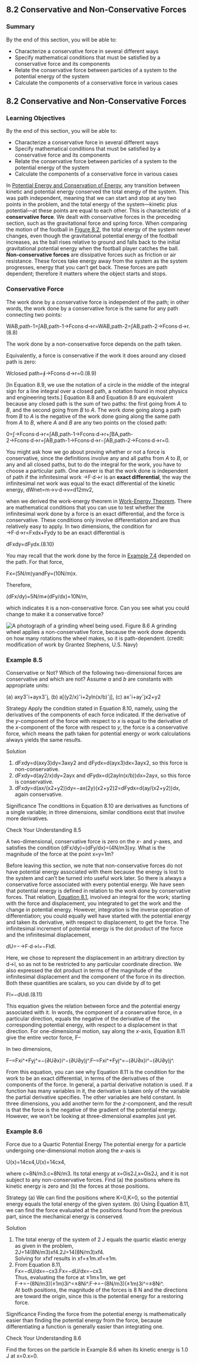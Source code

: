 ##  8.2 Conservative and Non-Conservative Forces 

### Summary

By the end of this section, you will be able to: 

  - Characterize a conservative force in several different ways
  - Specify mathematical conditions that must be satisfied by a conservative force and its components
  - Relate the conservative force between particles of a system to the potential energy of the system
  - Calculate the components of a conservative force in various cases

## 8.2 Conservative and Non-Conservative Forces

### Learning Objectives

By the end of this section, you will be able to: 

  - Characterize a conservative force in several different ways
  - Specify mathematical conditions that must be satisfied by a conservative force and its components
  - Relate the conservative force between particles of a system to the potential energy of the system
  - Calculate the components of a conservative force in various cases

In [Potential Energy and Conservation of Energy][1], any transition between kinetic and potential energy conserved the total energy of the system. This was path independent, meaning that we can start and stop at any two points in the problem, and the total energy of the system—kinetic plus potential—at these points are equal to each other. This is characteristic of a **conservative force**. We dealt with conservative forces in the preceding section, such as the gravitational force and spring force. When comparing the motion of the football in [Figure 8.2][2], the total energy of the system never changes, even though the gravitational potential energy of the football increases, as the ball rises relative to ground and falls back to the initial gravitational potential energy when the football player catches the ball. **Non-conservative forces** are dissipative forces such as friction or air resistance. These forces take energy away from the system as the system progresses, energy that you can’t get back. These forces are path dependent; therefore it matters where the object starts and stops.

### Conservative Force

The work done by a conservative force is independent of the path; in other words, the work done by a conservative force is the same for any path connecting two points:

WAB,path-1=∫AB,path-1→Fcons·d→r=WAB,path-2=∫AB,path-2→Fcons·d→r.(8.8) 

The work done by a non-conservative force depends on the path taken.

Equivalently, a force is conservative if the work it does around any closed path is zero:

Wclosed path=∮→Fcons·d→r=0.(8.9) 

[In Equation 8.9, we use the notation of a circle in the middle of the integral sign for a line integral over a closed path, a notation found in most physics and engineering texts.] Equation 8.8 and Equation 8.9 are equivalent because any closed path is the sum of two paths: the first going from _A_ to _B_, and the second going from _B_ to _A_. The work done going along a path from _B_ to _A_ is the negative of the work done going along the same path from _A_ to _B_, where _A_ and _B_ are any two points on the closed path:

0=∫→Fcons·d→r=∫AB,path-1→Fcons·d→r+∫BA,path-2→Fcons·d→r=∫AB,path-1→Fcons·d→r−∫AB,path-2→Fcons·d→r=0.

You might ask how we go about proving whether or not a force is conservative, since the definitions involve any and all paths from _A_ to _B_, or any and all closed paths, but to do the integral for the work, you have to choose a particular path. One answer is that the work done is independent of path if the infinitesimal work →F·d→r is an **exact differential**, the way the infinitesimal net work was equal to the exact differential of the kinetic energy, dWnet=m→v·d→v=d12mv2,

when we derived the work-energy theorem in [Work-Energy Theorem][3]. There are mathematical conditions that you can use to test whether the infinitesimal work done by a force is an exact differential, and the force is conservative. These conditions only involve differentiation and are thus relatively easy to apply. In two dimensions, the condition for →F·d→r=Fxdx+Fydy to be an exact differential is

dFxdy=dFydx.(8.10) 

You may recall that the work done by the force in [Example 7.4][4] depended on the path. For that force,

Fx=(5N/m)yandFy=(10N/m)x.

Therefore,

(dFx/dy)=5N/m≠(dFy/dx)=10N/m,

which indicates it is a non-conservative force. Can you see what you could change to make it a conservative force?

![A photograph of a grinding wheel being used.][5] Figure 8.6 A grinding wheel applies a non-conservative force, because the work done depends on how many rotations the wheel makes, so it is path-dependent. (credit: modification of work by Grantez Stephens, U.S. Navy)

### Example 8.5 

Conservative or Not? Which of the following two-dimensional forces are conservative and which are not? Assume _a_ and _b_ are constants with appropriate units:

(a) axy3ˆi+ayx3ˆj, (b) a[(y2/x)ˆi+2yln(x/b)ˆj], (c) axˆi+ayˆjx2+y2

Strategy Apply the condition stated in Equation 8.10, namely, using the derivatives of the components of each force indicated. If the derivative of the _y_-component of the force with respect to _x_ is equal to the derivative of the _x_-component of the force with respect to _y_, the force is a conservative force, which means the path taken for potential energy or work calculations always yields the same results.

Solution

  1. dFxdy=d(axy3)dy=3axy2 and dFydx=d(ayx3)dx=3ayx2, so this force is non-conservative.
  2. dFxdy=d(ay2/x)dy=2ayx and dFydx=d(2ayln(x/b))dx=2ayx, so this force is conservative.
  3. dFxdy=d(ax/(x2+y2))dy=−ax(2y)(x2+y2)2=dFydx=d(ay/(x2+y2))dx, again conservative.

Significance The conditions in Equation 8.10 are derivatives as functions of a single variable; in three dimensions, similar conditions exist that involve more derivatives.

Check Your Understanding 8.5 

A two-dimensional, conservative force is zero on the _x_\- and _y_-axes, and satisfies the condition (dFx/dy)=(dFy/dx)=(4N/m3)xy. What is the magnitude of the force at the point x=y=1m?

Before leaving this section, we note that non-conservative forces do not have potential energy associated with them because the energy is lost to the system and can’t be turned into useful work later. So there is always a conservative force associated with every potential energy. We have seen that potential energy is defined in relation to the work done by conservative forces. That relation, [Equation 8.1][6], involved an integral for the work; starting with the force and displacement, you integrated to get the work and the change in potential energy. However, integration is the inverse operation of differentiation; you could equally well have started with the potential energy and taken its derivative, with respect to displacement, to get the force. The infinitesimal increment of potential energy is the dot product of the force and the infinitesimal displacement,

dU=−→F·d→l=−Fldl.

Here, we chose to represent the displacement in an arbitrary direction by d→l, so as not to be restricted to any particular coordinate direction. We also expressed the dot product in terms of the magnitude of the infinitesimal displacement and the component of the force in its direction. Both these quantities are scalars, so you can divide by _dl_ to get

Fl=−dUdl.(8.11) 

This equation gives the relation between force and the potential energy associated with it. In words, the component of a conservative force, in a particular direction, equals the negative of the derivative of the corresponding potential energy, with respect to a displacement in that direction. For one-dimensional motion, say along the _x_-axis, Equation 8.11 give the entire vector force, F–

In two dimensions,

F–=Fxi^+Fyj^=−(∂U∂x)i^−(∂U∂y)j^.F–=Fxi^+Fyj^=−(∂U∂x)i^−(∂U∂y)j^.

From this equation, you can see why Equation 8.11 is the condition for the work to be an exact differential, in terms of the derivatives of the components of the force. In general, a partial derivative notation is used. If a function has many variables in it, the derivative is taken only of the variable the partial derivative specifies. The other variables are held constant. In three dimensions, you add another term for the _z_-component, and the result is that the force is the negative of the gradient of the potential energy. However, we won’t be looking at three-dimensional examples just yet.

### Example 8.6 

Force due to a Quartic Potential Energy The potential energy for a particle undergoing one-dimensional motion along the _x_-axis is

U(x)=14cx4,U(x)=14cx4,

where c=8N/m3.c=8N/m3. Its total energy at x=0is2J,x=0is2J, and it is not subject to any non-conservative forces. Find (a) the positions where its kinetic energy is zero and (b) the forces at those positions.

Strategy (a) We can find the positions where K=0,K=0, so the potential energy equals the total energy of the given system. (b) Using Equation 8.11, we can find the force evaluated at the positions found from the previous part, since the mechanical energy is conserved.

Solution

  1. The total energy of the system of 2 J equals the quartic elastic energy as given in the problem,  
2J=14(8N/m3)xf4.2J=14(8N/m3)xf4.  
Solving for xfxf results in xf=±1m.xf=±1m.
  2. From Equation 8.11,  
Fx=−dU/dx=−cx3.Fx=−dU/dx=−cx3.  
Thus, evaluating the force at ±1m±1m, we get  
F→=−(8N/m3)(±1m)3i^=±8Ni^.F→=−(8N/m3)(±1m)3i^=±8Ni^.  
At both positions, the magnitude of the forces is 8 N and the directions are toward the origin, since this is the potential energy for a restoring force.

Significance Finding the force from the potential energy is mathematically easier than finding the potential energy from the force, because differentiating a function is generally easier than integrating one.

Check Your Understanding 8.6 

Find the forces on the particle in Example 8.6 when its kinetic energy is 1.0 J at x=0.x=0.

   [1]: /contents/d50f6e32-0fda-46ef-a362-9bd36ca7c97d@11.28:eb80e8be-e956-45ae-b17e-ea0c66d4bbb8@8
   [2]: /contents/d50f6e32-0fda-46ef-a362-9bd36ca7c97d@11.28:f36a3dfd-5697-445b-a5e6-c0642ed88f6d@15#CNX_UPhysics_08_01_football
   [3]: /contents/d50f6e32-0fda-46ef-a362-9bd36ca7c97d@11.28:28f42654-cca3-4bd0-9eb1-f6cba799f230@12
   [4]: /contents/d50f6e32-0fda-46ef-a362-9bd36ca7c97d@11.28:062e941d-8793-4fe6-8857-ea4285163796@14#fs-id1165039284876
   [5]: https://cnx.org/resources/2f2153854ef20b77e9860b8db8a8c443f0e6df7f
   [6]: /contents/d50f6e32-0fda-46ef-a362-9bd36ca7c97d@11.28:f36a3dfd-5697-445b-a5e6-c0642ed88f6d@15#fs-id1165039502282

